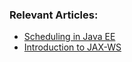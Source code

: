 ### Relevant Articles:
- [Scheduling in Java EE](http://www.baeldung.com/scheduling-in-java-enterprise-edition)
- [Introduction to JAX-WS](http://www.baeldung.com/introduction-to-jax-ws)